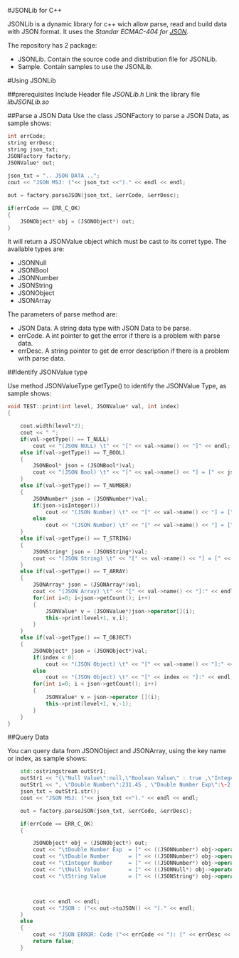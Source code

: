 #JSONLib for C++

JSONLib is a dynamic library for c++ wich allow parse, read and build data with JSON format. It uses the *Standar ECMAC-404 for [JSON](http://www.json.org/)*.

The repository has 2 package:
- JSONLib. Contain the source code and distribution file for JSONLib.
- Sample. Contain samples to use the JSONLib.

#Using JSONLib

##prerequisites
Include Header file *JSONLib.h*
Link the library file *libJSONLib.so*

##Parse a JSON Data
Use the class JSONFactory to parse a JSON Data, as sample shows:

```C++
int errCode;
string errDesc;
string json_txt;
JSONFactory factory;
JSONValue* out;
	
json_txt = ".. JSON DATA ..";
cout << "JSON MSJ: ("<< json_txt <<")." << endl << endl;

out = factory.parseJSON(json_txt, &errCode, &errDesc);

if(errCode == ERR_C_OK)
{
	JSONObject* obj = (JSONObject*) out;
}
```
It will return a JSONValue object which must be cast to its corret type. The available types are:

- JSONNull
- JSONBool
- JSONNumber
- JSONString
- JSONObject
- JSONArray

The parameters of parse method are:

- JSON Data. A string data type with JSON Data to be parse.
- errCode. A int pointer to get the error if there is a problem with parse data.
- errDesc. A string pointer to get de error description if there is a problem with parse data.

##Identify JSONValue type

Use method JSONValueType getType() to identify the JSONValue Type, as sample shows:

```C++
void TEST::print(int level, JSONValue* val, int index)
{

	cout.width(level*2);
	cout << " ";
	if(val->getType() == T_NULL)
		cout << "(JSON NULL) \t" << "[" << val->name() << "]" << endl;
	else if(val->getType() == T_BOOL)
	{
		JSONBool* json = (JSONBool*)val;
		cout << "(JSON Bool) \t" << "[" << val->name() << "] = [" << json->value() << "]" << endl;
	}
	else if(val->getType() == T_NUMBER)
	{
		JSONNumber* json = (JSONNumber*)val;
		if(json->isInteger())
			cout << "(JSON Number) \t" << "[" << val->name() << "] = [" << json->intValue() << "]" << endl;
		else
			cout << "(JSON Number) \t" << "[" << val->name() << "] = [" << json->dlbValue() << "]" << endl;
	}
	else if(val->getType() == T_STRING)
	{
		JSONString* json = (JSONString*)val;
		cout << "(JSON String) \t" << "[" << val->name() << "] = [" << json->value() << "]" << endl;
	}
	else if(val->getType() == T_ARRAY)
	{
		JSONArray* json = (JSONArray*)val;
		cout << "(JSON Array) \t" << "[" << val->name() << "]:" << endl;
		for(int i=0; i<json->getCount(); i++)
		{
			JSONValue* v = (JSONValue*)json->operator[](i);
			this->print(level+1, v,i);
		}
	}
	else if(val->getType() == T_OBJECT)
	{
		JSONObject* json = (JSONObject*)val;
		if(index < 0)
			cout << "(JSON Object) \t" << "[" << val->name() << "]:" << endl;
		else
			cout << "(JSON Object) \t" << "[" << index << "]:" << endl;
		for(int i=0; i < json->getCount(); i++)
		{
			JSONValue* v = json->operator [](i);
			this->print(level+1, v,-1);
		}
	}
}
```
##Query Data

You can query data from JSONObject and JSONArray, using the key name or index, as sample shows:

```C++
	std::ostringstream outStr1;
	outStr1 << "{\"Null Value\":null,\"Boolean Value\" : true ,\"Integer Number\": 12  " << endl;
	outStr1 << ", \"Double Number\":231.45 , \"Double Number Exp\":\-2.45E-22,\"String Value\":\"My String\" }" << endl;
	json_txt = outStr1.str();
	cout << "JSON MSJ: ("<< json_txt <<")." << endl << endl;

	out = factory.parseJSON(json_txt, &errCode, &errDesc);

	if(errCode == ERR_C_OK)
	{

		JSONObject* obj = (JSONObject*) out;
		cout << "\tDouble Number Exp  = [" << ((JSONNumber*) obj->operator []("Double Number Exp"))->dlbValue() << "]" << endl;
		cout << "\tDouble Number      = [" << ((JSONNumber*) obj->operator []("Double Number"))->dlbValue() << "]" << endl;
		cout << "\tInteger Number     = [" << ((JSONNumber*) obj->operator []("Integer Number"))->intValue() << "]" << endl;
		cout << "\tNull Value         = [" << ((JSONNull*) obj->operator []("Null Value"))->toJSONValue() << "]" << endl;
		cout << "\tString Value       = [" << ((JSONString*) obj->operator []("String Value"))->value() << "]" << endl;



		cout << endl << endl;
		cout << "JSON : ("<< out->toJSON() << ")." << endl;
	}
	else
	{
		cout << "JSON ERROR: Code ("<< errCode << "): [" << errDesc << "]" << endl;
		return false;
	}
	
```


